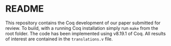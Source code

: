# README

This repository contains the Coq development of our paper submitted for review. To build, with a running Coq installation simply run `make` from the root folder. The code has been implemented using v8.19.1 of Coq. All results of interest are contained in the `translations.v` file.